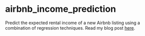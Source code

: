 # airbnb_income_prediction
Predict the expected rental income of a new Airbnb listing using a combination of regression techniques.
Read my blog post [here](https://stellamoretti.github.io/2017/12/15/Learning-to-Share-in-the-Sharing-Economy.html).
